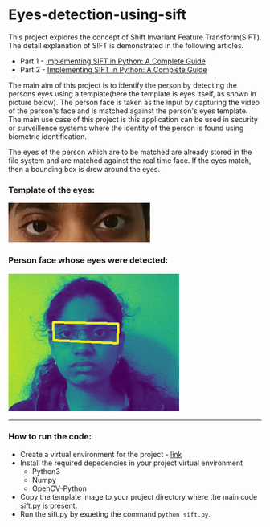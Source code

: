 # Eyes-detection-using-sift
This project explores the concept of Shift Invariant Feature Transform(SIFT). The detail explanation of SIFT is demonstrated in the following articles. 

* Part 1 - [Implementing SIFT in Python: A Complete Guide](https://medium.com/@russmislam/implementing-sift-in-python-a-complete-guide-part-1-306a99b50aa5)
* Part 2 - [Implementing SIFT in Python: A Complete Guide](https://medium.com/@russmislam/implementing-sift-in-python-a-complete-guide-part-2-c4350274be2b)

The main aim of this project is to identify the person by detecting the persons eyes using a template(here the template is eyes itself, as shown in picture below). The person face is taken as the input by capturing the video of the person's face and is matched against the person's eyes template. The main use case of this project is this application can be used in security or surveillence systems where the identity of the person is found using biometric identification. 

The eyes of the person which are to be matched are already stored in the file system and are matched against the real time face. If the eyes match, then a bounding box is drew around the eyes.

### Template of the eyes:
![alt text](https://github.com/LakshmiGayathri19/Eyes-detection-using-sift/blob/main/eyes.png)

### Person face whose eyes were detected:
![alt text](https://github.com/LakshmiGayathri19/Eyes-detection-using-sift/blob/main/Result.png)
 
---
### How to run the code:
* Create a virtual environment for the project - [link](https://www.google.com/url?sa=t&rct=j&q=&esrc=s&source=web&cd=&cad=rja&uact=8&ved=2ahUKEwj84bKm5Jj_AhXwlWoFHfqnBtUQFnoECA8QAQ&url=https%3A%2F%2Fdocs.python.org%2F3%2Flibrary%2Fvenv.html&usg=AOvVaw1SQ6VGTcJCX7W6wOs1SpnV)
* Install the required depedencies in your project virtual environment
    * Python3
    * Numpy
    * OpenCV-Python
* Copy the template image to your project directory where the main code sift.py is present.
* Run the sift.py by exueting the command `python sift.py`.
